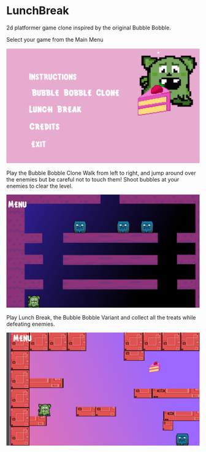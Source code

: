 # LunchBreak
2d platformer game clone inspired by the original Bubble Bobble. 

Select your game from the Main Menu

![Lunch-Break-Menu](https://raw.githubusercontent.com/Wrosonia/LunchBreak/main/Lunch%20Break%20Menu.png)

Play the Bubble Bobble Clone
Walk from left to right, and jump around over the enemies but be careful not to touch them! Shoot bubbles at your enemies to clear the level. 

![Bubble-Bobble-Level](https://raw.githubusercontent.com/Wrosonia/LunchBreak/main/Bubble%20Bobble%20Level%20.png)

Play Lunch Break, the Bubble Bobble Variant and collect all the treats while defeating enemies. 

![Lunch-Break-Level](https://raw.githubusercontent.com/Wrosonia/LunchBreak/main/Lunch%20Break%20Level.png)

